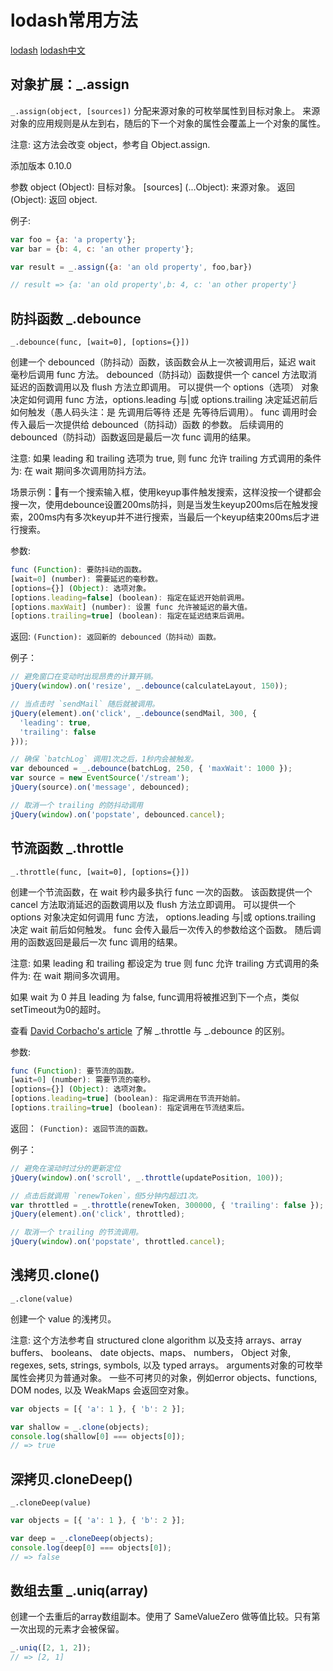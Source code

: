 # lodash常用方法

[lodash](https://lodash.com/)
[lodash中文](http://www.css88.com/doc/lodash/)

## 对象扩展：_.assign

`_.assign(object, [sources])`
分配来源对象的可枚举属性到目标对象上。 来源对象的应用规则是从左到右，随后的下一个对象的属性会覆盖上一个对象的属性。 

注意: 这方法会改变 object，参考自 Object.assign.

添加版本
0.10.0

参数
object (Object): 目标对象。
[sources] (...Object): 来源对象。
返回
(Object): 返回 object.

例子:

```js
var foo = {a: 'a property'};
var bar = {b: 4, c: 'an other property'};

var result = _.assign({a: 'an old property', foo,bar})

// result => {a: 'an old property',b: 4, c: 'an other property'}
```

## 防抖函数 _.debounce

`_.debounce(func, [wait=0], [options={}])`

创建一个 debounced（防抖动）函数，该函数会从上一次被调用后，延迟 wait 毫秒后调用 func 方法。 debounced（防抖动）函数提供一个 cancel 方法取消延迟的函数调用以及 flush 方法立即调用。 可以提供一个 options（选项） 对象决定如何调用 func 方法，options.leading 与|或 options.trailing 决定延迟前后如何触发（愚人码头注：是 先调用后等待 还是 先等待后调用）。 func 调用时会传入最后一次提供给 debounced（防抖动）函数 的参数。 后续调用的 debounced（防抖动）函数返回是最后一次 func 调用的结果。 

注意: 如果 leading 和 trailing 选项为 true, 则 func 允许 trailing 方式调用的条件为: 在 wait 期间多次调用防抖方法。 

场景示例：有一个搜索输入框，使用keyup事件触发搜索，这样没按一个键都会搜一次，使用debounce设置200ms防抖，则是当发生keyup200ms后在触发搜索，200ms内有多次keyup并不进行搜索，当最后一个keyup结束200ms后才进行搜索。

参数:

```js
func (Function): 要防抖动的函数。
[wait=0] (number): 需要延迟的毫秒数。
[options={}] (Object): 选项对象。
[options.leading=false] (boolean): 指定在延迟开始前调用。
[options.maxWait] (number): 设置 func 允许被延迟的最大值。
[options.trailing=true] (boolean): 指定在延迟结束后调用。
```

返回:
`(Function): 返回新的 debounced（防抖动）函数。`

例子：

```js
// 避免窗口在变动时出现昂贵的计算开销。
jQuery(window).on('resize', _.debounce(calculateLayout, 150));

// 当点击时 `sendMail` 随后就被调用。
jQuery(element).on('click', _.debounce(sendMail, 300, {
  'leading': true,
  'trailing': false
}));

// 确保 `batchLog` 调用1次之后，1秒内会被触发。
var debounced = _.debounce(batchLog, 250, { 'maxWait': 1000 });
var source = new EventSource('/stream');
jQuery(source).on('message', debounced);

// 取消一个 trailing 的防抖动调用
jQuery(window).on('popstate', debounced.cancel);
```

## 节流函数 _.throttle

`_.throttle(func, [wait=0], [options={}])`

创建一个节流函数，在 wait 秒内最多执行 func 一次的函数。 该函数提供一个 cancel 方法取消延迟的函数调用以及 flush 方法立即调用。 可以提供一个 options 对象决定如何调用 func 方法， options.leading 与|或 options.trailing 决定 wait 前后如何触发。 func 会传入最后一次传入的参数给这个函数。 随后调用的函数返回是最后一次 func 调用的结果。 

注意: 如果 leading 和 trailing 都设定为 true 则 func 允许 trailing 方式调用的条件为: 在 wait 期间多次调用。 

如果 wait 为 0 并且 leading 为 false, func调用将被推迟到下一个点，类似setTimeout为0的超时。 

查看 [David Corbacho's article](https://css-tricks.com/debouncing-throttling-explained-examples/) 了解 _.throttle 与 _.debounce 的区别。

参数:

```js
func (Function): 要节流的函数。
[wait=0] (number): 需要节流的毫秒。
[options={}] (Object): 选项对象。
[options.leading=true] (boolean): 指定调用在节流开始前。
[options.trailing=true] (boolean): 指定调用在节流结束后。
```

返回：
`(Function): 返回节流的函数。`

例子：

```js
// 避免在滚动时过分的更新定位
jQuery(window).on('scroll', _.throttle(updatePosition, 100));

// 点击后就调用 `renewToken`，但5分钟内超过1次。
var throttled = _.throttle(renewToken, 300000, { 'trailing': false });
jQuery(element).on('click', throttled);

// 取消一个 trailing 的节流调用。
jQuery(window).on('popstate', throttled.cancel);
```

## 浅拷贝.clone()

`_.clone(value)`

创建一个 value 的浅拷贝。

注意: 这个方法参考自 structured clone algorithm 以及支持 arrays、array buffers、 booleans、 date objects、maps、 numbers， Object 对象, regexes, sets, strings, symbols, 以及 typed arrays。 arguments对象的可枚举属性会拷贝为普通对象。 一些不可拷贝的对象，例如error objects、functions, DOM nodes, 以及 WeakMaps 会返回空对象。

```js
var objects = [{ 'a': 1 }, { 'b': 2 }];

var shallow = _.clone(objects);
console.log(shallow[0] === objects[0]);
// => true
```

## 深拷贝.cloneDeep()

`_.cloneDeep(value)`

```js
var objects = [{ 'a': 1 }, { 'b': 2 }];

var deep = _.cloneDeep(objects);
console.log(deep[0] === objects[0]);
// => false
```

## 数组去重 _.uniq(array)

创建一个去重后的array数组副本。使用了 SameValueZero 做等值比较。只有第一次出现的元素才会被保留。

```js
_.uniq([2, 1, 2]);
// => [2, 1]
```